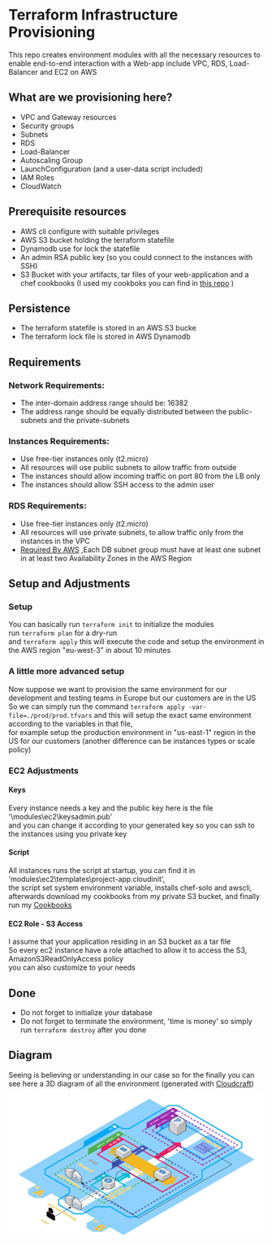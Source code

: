 # Terraform Infrastructure Provisioning
This repo creates environment modules with all the necessary resources to enable end-to-end interaction with a Web-app include VPC, RDS, Load-Balancer and EC2 on AWS


## What are we provisioning here?
- VPC and Gateway resources
- Security groups
- Subnets
- RDS
- Load-Balancer
- Autoscaling Group
- LaunchConfiguration (and a user-data script included)
- IAM Roles
- CloudWatch
  

## Prerequisite resources
- AWS cli configure with suitable privileges
- AWS S3 bucket holding the terraform statefile
- Dynamodb use for lock the statefile
- An admin RSA public key (so you could connect to the instances with SSH) 
- S3 Bucket with your artifacts, tar files of your web-application and a chef cookbooks (I used my cookboks you can find in [this repo](https://github.com/isaacTadela/Chef_ec2) )


## Persistence
- The terraform statefile is stored in an AWS S3 bucke
- The terraform lock file is stored in AWS Dynamodb


## Requirements

### Network Requirements:
- The inter-domain address range should be: 16382
- The address range should be equally distributed between the public-subnets and the private-subnets

### Instances Requirements:
- Use free-tier instances only (t2.micro)
- All resources will use public subnets to allow traffic from outside
- The instances should allow incoming traffic on port 80 from the LB only
- The instances should allow SSH access to the admin user

### RDS Requirements:
- Use free-tier instances only (t2.micro)
- All resources will use private subnets, to allow traffic only from the instances in the VPC
- [Required By AWS](https://docs.aws.amazon.com/AmazonRDS/latest/UserGuide/USER_VPC.WorkingWithRDSInstanceinaVPC.html) ,Each DB subnet group must have at least one subnet in at least two Availability Zones in the AWS Region


## Setup and Adjustments

### Setup
You can basically run  ```terraform init```  to initialize the modules  
run  ```terraform plan```  for a dry-run  
and  ```terraform apply```  this will execute the code and setup the environment in the AWS region "eu-west-3" in about 10 minutes

### A little more advanced setup
Now suppose we want to provision the same environment for our development and testing teams in Europe but our customers are in the US  
So we can simply run the command  ```terraform apply -var-file=./prod/prod.tfvars```  and this will setup the exact same environment according to the variables in that file,  
for example setup the production environment in "us-east-1" region in the US for our customers
(another difference can be instances types or scale policy)

### EC2 Adjustments

#### Keys
Every instance needs a key and the public key here is the file '\modules\ec2\keysadmin.pub'  
and you can change it according to your generated key so you can ssh to the instances using you private key

#### Script
All instances runs the script at startup, you can find it in 'modules\ec2\templates\project-app.cloudinit',  
the script set system environment variable, installs chef-solo and awscli, afterwards download my cookbooks from my private S3 bucket,
and finally run my [Cookbooks](https://github.com/isaacTadela/Chef_ec2) 

#### EC2 Role - S3 Access
I assume that your application residing in an S3 bucket as a tar file  
So every ec2 instance have a role attached to allow it to access the S3, AmazonS3ReadOnlyAccess policy  
you can also customize to your needs


## Done
- Do not forget to initialize your database
- Do not forget to terminate the environment, 'time is money' so simply run ```terraform destroy``` after you done


## Diagram
Seeing is believing or understanding in our case so for the finally you can see here a 3D diagram of all the environment
(generated with [Cloudcraft](https://www.cloudcraft.co))

![cloudcraft diagram]( /cloudcraft%20diagram(3D).png )
